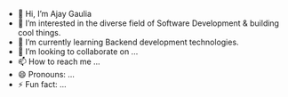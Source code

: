 - 👋 Hi, I’m Ajay Gaulia
- 👀 I’m interested in the diverse field of Software Development & building cool things. 
- 🌱 I’m currently learning Backend development technologies. 
- 💞️ I’m looking to collaborate on ...
- 📫 How to reach me ...
- 😄 Pronouns: ...
- ⚡ Fun fact: ...

<!---
ajaygaulia23/ajaygaulia23 is a ✨ special ✨ repository because its `README.md` (this file) appears on your GitHub profile.
You can click the Preview link to take a look at your changes.
--->
